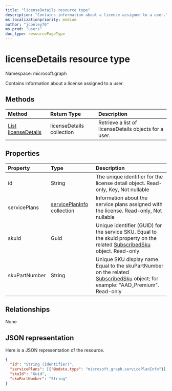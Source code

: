 ```yaml
---
title: "licenseDetails resource type"
description: "Contains information about a license assigned to a user."
ms.localizationpriority: medium
author: "jconley76"
ms.prod: "users"
doc_type: resourcePageType
---
```


# licenseDetails resource type

Namespace: microsoft.graph

Contains information about a license assigned to a user.

## Methods

| Method		   | Return Type	|Description|
|:---------------|:--------|:----------|
|[List licenseDetails](../api/user-list-licensedetails.md) | licenseDetails collection |Retrieve a list of licenseDetails objects for a user.|

<!--|[Get licenseDetails](../api/licensedetails-get.md) | licenseDetails |Read properties and relationships of a licenseDetails object.|-->

## Properties
| Property	   | Type	|Description|
|:---------------|:--------|:----------|
|id|String| The unique identifier for the license detail object. Read-only, Key, Not nullable |
|servicePlans|[servicePlanInfo](serviceplaninfo.md) collection| Information about the service plans assigned with the license. Read-only, Not nullable |
|skuId|Guid| Unique identifier (GUID) for the service SKU. Equal to the skuId property on the related [SubscribedSku](subscribedsku.md) object. Read-only |
|skuPartNumber|String| Unique SKU display name. Equal to the skuPartNumber on the related [SubscribedSku](subscribedsku.md) object; for example: "AAD_Premium". Read-only |

## Relationships
None

## JSON representation
Here is a JSON representation of the resource.

<!-- {
  "blockType": "resource",
  "baseType": "microsoft.graph.entity",
  "optionalProperties": [

  ],
  "@odata.type": "microsoft.graph.licenseDetails"
}-->

```json
{
  "id": "String (identifier)",
  "servicePlans": [{"@odata.type": "microsoft.graph.servicePlanInfo"}],
  "skuId": "Guid",
  "skuPartNumber": "String"
}

```

<!-- uuid: 8fcb5dbc-d5aa-4681-8e31-b001d5168d79
2015-10-25 14:57:30 UTC -->
<!-- {
  "type": "#page.annotation",
  "description": "licenseDetails resource",
  "keywords": "",
  "section": "documentation",
  "tocPath": ""
}-->


